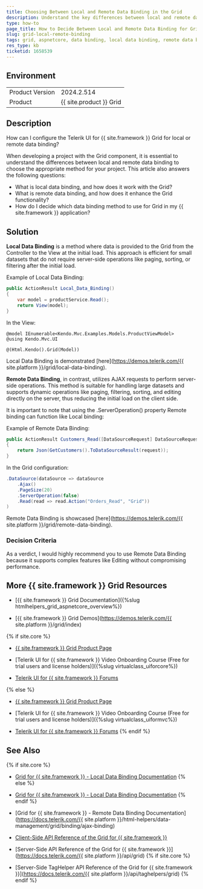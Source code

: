 ```yaml
---
title: Choosing Between Local and Remote Data Binding in the Grid
description: Understand the key differences between local and remote data binding in Grid for {{ site.framework }} to decide which to use in your application.
type: how-to
page_title: How to Decide Between Local and Remote Data Binding for Grid in {{ site.framework }}
slug: grid-local-remote-binding
tags: grid, aspnetcore, data binding, local data binding, remote data binding
res_type: kb
ticketid: 1658539
---
```


## Environment

<table>
    <tbody>
        <tr>
            <td>Product Version</td>
            <td>2024.2.514</td>
        </tr>
        <tr>
            <td>Product</td>
            <td>{{ site.product }} Grid</td>
        </tr>
    </tbody>
</table>

## Description
How can I configure the Telerik UI for {{ site.framework }} Grid for local or remote data binding? 

When developing a project with the Grid component, it is essential to understand the differences between local and remote data binding to choose the appropriate method for your project. This article also answers the following questions:

- What is local data binding, and how does it work with the Grid?
- What is remote data binding, and how does it enhance the Grid functionality?
- How do I decide which data binding method to use for Grid in my {{ site.framework }} application?

## Solution

**Local Data Binding** is a method where data is provided to the Grid from the Controller to the View at the initial load. This approach is efficient for small datasets that do not require server-side operations like paging, sorting, or filtering after the initial load. 

Example of Local Data Binding:
```csharp
public ActionResult Local_Data_Binding()
{
    var model = productService.Read();
    return View(model);
}
```
In the View:
```cshtml
@model IEnumerable<Kendo.Mvc.Examples.Models.ProductViewModel>
@using Kendo.Mvc.UI

@(Html.Kendo().Grid(Model))
```
Local Data Binding is demonstrated [here](https://demos.telerik.com/{{ site.platform }}/grid/local-data-binding).


**Remote Data Binding**, in contrast, utilizes AJAX requests to perform server-side operations. This method is suitable for handling large datasets and supports dynamic operations like paging, filtering, sorting, and editing directly on the server, thus reducing the initial load on the client side.

It is important to note that using the .ServerOperation() property Remote binding can function like Local binding:

Example of Remote Data Binding:
```csharp
public ActionResult Customers_Read([DataSourceRequest] DataSourceRequest request)
{
    return Json(GetCustomers().ToDataSourceResult(request));
}
```
In the Grid configuration:
```csharp
.DataSource(dataSource => dataSource
    .Ajax()
    .PageSize(20)
    .ServerOperation(false)
    .Read(read => read.Action("Orders_Read", "Grid"))
)
```
Remote Data Binding is showcased [here](https://demos.telerik.com/{{ site.platform }}/grid/remote-data-binding).

### Decision Criteria

As a verdict, I would highly recommend you to use Remote Data Binding because it supports complex features like Editing without compromising performance.

## More {{ site.framework }} Grid Resources

* [{{ site.framework }} Grid Documentation]({%slug htmlhelpers_grid_aspnetcore_overview%})

* [{{ site.framework }} Grid Demos](https://demos.telerik.com/{{ site.platform }}/grid/index)

{% if site.core %}
* [{{ site.framework }} Grid Product Page](https://www.telerik.com/aspnet-core-ui/grid)

* [Telerik UI for {{ site.framework }} Video Onboarding Course (Free for trial users and license holders)]({%slug virtualclass_uiforcore%})

* [Telerik UI for {{ site.framework }} Forums](https://www.telerik.com/forums/aspnet-core-ui)

{% else %}
* [{{ site.framework }} Grid Product Page](https://www.telerik.com/aspnet-mvc/grid)

* [Telerik UI for {{ site.framework }} Video Onboarding Course (Free for trial users and license holders)]({%slug virtualclass_uiformvc%})

* [Telerik UI for {{ site.framework }} Forums](https://www.telerik.com/forums/aspnet-mvc)
{% endif %}

## See Also

{% if site.core %}
* [Grid for {{ site.framework }} - Local Data Binding Documentation](https://docs.telerik.com/aspnet-core/html-helpers/data-management/grid/binding/local)
{% else %}
* [Grid for {{ site.framework }} - Local Data Binding Documentation](https://docs.telerik.com/aspnet-mvc/html-helpers/data-management/grid/binding/server-binding#binding-to-the-view-model)
{% endif %}
* [Grid for {{ site.framework }} - Remote Data Binding Documentation](https://docs.telerik.com/{{ site.platform }}/html-helpers/data-management/grid/binding/ajax-binding)

* [Client-Side API Reference of the Grid for {{ site.framework }}](https://docs.telerik.com/kendo-ui/api/javascript/ui/grid)
* [Server-Side API Reference of the Grid for {{ site.framework }}](https://docs.telerik.com/{{ site.platform }}/api/grid)
{% if site.core %}
* [Server-Side TagHelper API Reference of the Grid for {{ site.framework }}](https://docs.telerik.com/{{ site.platform }}/api/taghelpers/grid)
{% endif %}


